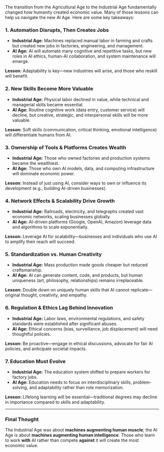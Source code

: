 The transition from the Agricultural Age to the Industrial Age fundamentally changed how humanity created economic value. Many of those lessons can help us navigate the new AI Age. Here are some key takeaways:

### 1. **Automation Disrupts, Then Creates Jobs**  
   - **Industrial Age:** Machines replaced manual labor in farming and crafts but created new jobs in factories, engineering, and management.  
   - **AI Age:** AI will automate many cognitive and repetitive tasks, but new roles in AI ethics, human-AI collaboration, and system maintenance will emerge.  

   **Lesson:** Adaptability is key—new industries will arise, and those who reskill will benefit.  

### 2. **New Skills Become More Valuable**  
   - **Industrial Age:** Physical labor declined in value, while technical and managerial skills became essential.  
   - **AI Age:** Routine cognitive work (data entry, customer service) will decline, but creative, strategic, and interpersonal skills will be more valuable.  

   **Lesson:** Soft skills (communication, critical thinking, emotional intelligence) will differentiate humans from AI.  

### 3. **Ownership of Tools & Platforms Creates Wealth**  
   - **Industrial Age:** Those who owned factories and production systems became the wealthiest.  
   - **AI Age:** Those who own AI models, data, and computing infrastructure will dominate economic power.  

   **Lesson:** Instead of just using AI, consider ways to own or influence its development (e.g., building AI-driven businesses).  

### 4. **Network Effects & Scalability Drive Growth**  
   - **Industrial Age:** Railroads, electricity, and telegraphs created vast economic networks, scaling businesses globally.  
   - **AI Age:** AI-driven platforms (Google, OpenAI, Amazon) leverage data and algorithms to scale exponentially.  

   **Lesson:** Leverage AI for scalability—businesses and individuals who use AI to amplify their reach will succeed.  

### 5. **Standardization vs. Human Creativity**  
   - **Industrial Age:** Mass production made goods cheaper but reduced craftsmanship.  
   - **AI Age:** AI can generate content, code, and products, but human uniqueness (art, philosophy, relationships) remains irreplaceable.  

   **Lesson:** Double down on uniquely human skills that AI cannot replicate—original thought, creativity, and empathy.  

### 6. **Regulation & Ethics Lag Behind Innovation**  
   - **Industrial Age:** Labor laws, environmental regulations, and safety standards were established after significant abuses.  
   - **AI Age:** Ethical concerns (bias, surveillance, job displacement) will need thoughtful policies.  

   **Lesson:** Be proactive—engage in ethical discussions, advocate for fair AI policies, and anticipate societal impacts.  

### 7. **Education Must Evolve**  
   - **Industrial Age:** The education system shifted to prepare workers for factory jobs.  
   - **AI Age:** Education needs to focus on interdisciplinary skills, problem-solving, and adaptability rather than rote memorization.  

   **Lesson:** Lifelong learning will be essential—traditional degrees may decline in importance compared to skills and adaptability.  

---

### **Final Thought**  
The Industrial Age was about **machines augmenting human muscle**; the AI Age is about **machines augmenting human intelligence**. Those who learn to work **with** AI rather than compete **against** it will create the most economic value.  